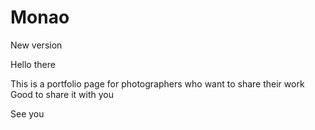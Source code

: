 # Monao
New version

Hello there

This is a portfolio page for photographers who want to share their work
Good to share it with you

See you
